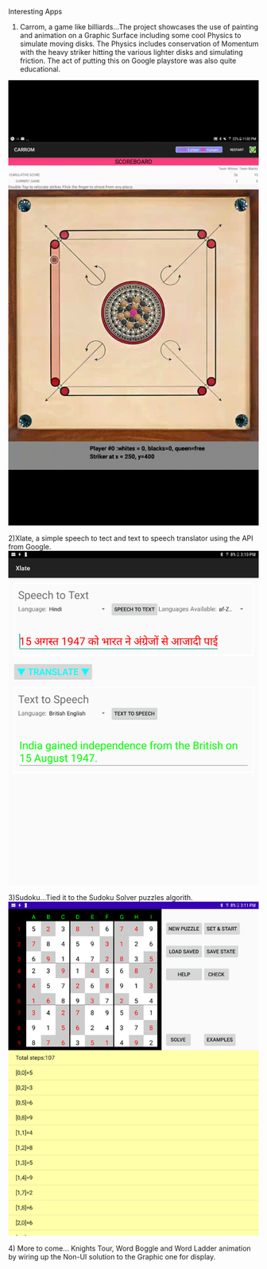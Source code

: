 Interesting Apps <a name="readme"></a>
1) Carrom, a game like billiards...The project showcases the use of painting and animation on a Graphic Surface including some cool Physics to simulate moving disks. The Physics includes conservation of Momentum with the heavy striker hitting the various lighter disks and simulating friction. The act of putting this on Google playstore was also quite educational.
<img src="carrom-video2.gif" />
<p/>
2)Xlate, a simple speech to tect and text to speech translator using the API from Google.
<img src="Xlate.png"/>
<p/>
3)Sudoku...Tied it to the Sudoku Solver puzzles algorith.
<img src="Sudoku2.png"/>
<p/>
4) More to come...
Knights Tour, Word Boggle and Word Ladder animation by wiring up the Non-UI solution to the Graphic one for display.
